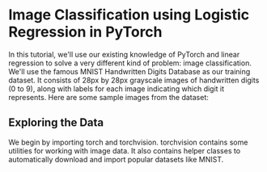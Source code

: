 # Image Classification using Logistic Regression in PyTorch

In this tutorial, we'll use our existing knowledge of PyTorch and linear regression to solve a very different kind of problem: image classification. We'll use the famous MNIST Handwritten Digits Database as our training dataset. It consists of 28px by 28px grayscale images of handwritten digits (0 to 9), along with labels for each image indicating which digit it represents. Here are some sample images from the dataset:



## Exploring the Data
We begin by importing torch and torchvision. torchvision contains some utilities for working with image data. It also contains helper classes to automatically download and import popular datasets like MNIST.
